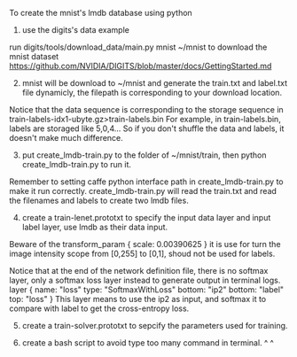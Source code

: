 To create the mnist's lmdb database using python

1. use the digits's data example

run digits/tools/download_data/main.py mnist ~/mnist to download the mnist dataset
https://github.com/NVIDIA/DIGITS/blob/master/docs/GettingStarted.md

2. mnist will be download to ~/mnist and generate the train.txt and label.txt file dynamicly, the filepath is corresponding to your download location.

Notice that the data sequence is corresponding to the storage sequence in train-labels-idx1-ubyte.gz>train-labels.bin
For example, in train-labels.bin, labels are storaged like 5,0,4...
So if you don't shuffle the data and labels, it doesn't make much difference.

3. put create_lmdb-train.py to the folder of ~/mnist/train, then python create_lmdb-train.py to run it.

Remember to setting caffe python interface path in create_lmdb-train.py to make it run correctly.
create_lmdb-train.py will read the train.txt and read the filenames and labels to create two lmdb files.

4. create a train-lenet.prototxt to specify the input data layer and input label layer, use lmdb as their data input.

Beware of the 
  transform_param {
    scale: 0.00390625
  }
it is use for turn the image intensity scope from [0,255] to [0,1], shoud not be used for labels.

Notice that at the end of the network definition file, there is no softmax layer, only a softmax loss layer instead to generate output in terminal logs.
layer {
  name: "loss"
  type: "SoftmaxWithLoss"
  bottom: "ip2"
  bottom: "label"
  top: "loss"
}
This layer means to use the ip2 as input, and softmax it to compare with label to get the cross-entropy loss.

5. create a train-solver.prototxt to sepcify the parameters used for training.

6. create a bash script to avoid type too many command in terminal. ^ ^
